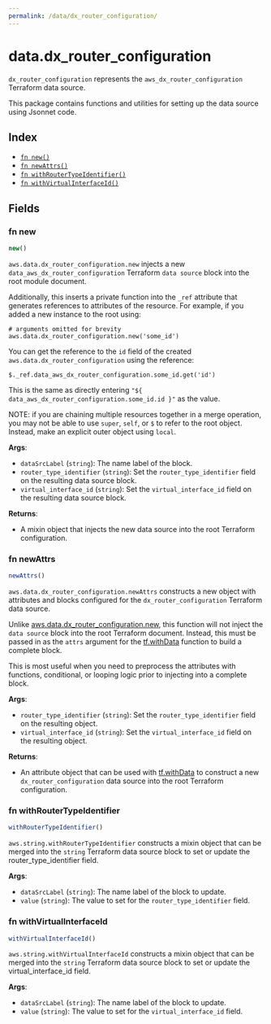 ```yaml
---
permalink: /data/dx_router_configuration/
---
```


# data.dx_router_configuration

`dx_router_configuration` represents the `aws_dx_router_configuration` Terraform data source.



This package contains functions and utilities for setting up the data source using Jsonnet code.


## Index

* [`fn new()`](#fn-new)
* [`fn newAttrs()`](#fn-newattrs)
* [`fn withRouterTypeIdentifier()`](#fn-withroutertypeidentifier)
* [`fn withVirtualInterfaceId()`](#fn-withvirtualinterfaceid)

## Fields

### fn new

```ts
new()
```


`aws.data.dx_router_configuration.new` injects a new `data_aws_dx_router_configuration` Terraform `data source`
block into the root module document.

Additionally, this inserts a private function into the `_ref` attribute that generates references to attributes of the
resource. For example, if you added a new instance to the root using:

    # arguments omitted for brevity
    aws.data.dx_router_configuration.new('some_id')

You can get the reference to the `id` field of the created `aws.data.dx_router_configuration` using the reference:

    $._ref.data_aws_dx_router_configuration.some_id.get('id')

This is the same as directly entering `"${ data_aws_dx_router_configuration.some_id.id }"` as the value.

NOTE: if you are chaining multiple resources together in a merge operation, you may not be able to use `super`, `self`,
or `$` to refer to the root object. Instead, make an explicit outer object using `local`.

**Args**:
  - `dataSrcLabel` (`string`): The name label of the block.
  - `router_type_identifier` (`string`): Set the `router_type_identifier` field on the resulting data source block.
  - `virtual_interface_id` (`string`): Set the `virtual_interface_id` field on the resulting data source block.

**Returns**:
- A mixin object that injects the new data source into the root Terraform configuration.


### fn newAttrs

```ts
newAttrs()
```


`aws.data.dx_router_configuration.newAttrs` constructs a new object with attributes and blocks configured for the `dx_router_configuration`
Terraform data source.

Unlike [aws.data.dx_router_configuration.new](#fn-new), this function will not inject the `data source`
block into the root Terraform document. Instead, this must be passed in as the `attrs` argument for the
[tf.withData](https://github.com/tf-libsonnet/core/tree/main/docs#fn-withdata) function to build a complete block.

This is most useful when you need to preprocess the attributes with functions, conditional, or looping logic prior to
injecting into a complete block.

**Args**:
  - `router_type_identifier` (`string`): Set the `router_type_identifier` field on the resulting object.
  - `virtual_interface_id` (`string`): Set the `virtual_interface_id` field on the resulting object.

**Returns**:
  - An attribute object that can be used with [tf.withData](https://github.com/tf-libsonnet/core/tree/main/docs#fn-withdata) to construct a new `dx_router_configuration` data source into the root Terraform configuration.


### fn withRouterTypeIdentifier

```ts
withRouterTypeIdentifier()
```

`aws.string.withRouterTypeIdentifier` constructs a mixin object that can be merged into the `string`
Terraform data source block to set or update the router_type_identifier field.



**Args**:
  - `dataSrcLabel` (`string`): The name label of the block to update.
  - `value` (`string`): The value to set for the `router_type_identifier` field.


### fn withVirtualInterfaceId

```ts
withVirtualInterfaceId()
```

`aws.string.withVirtualInterfaceId` constructs a mixin object that can be merged into the `string`
Terraform data source block to set or update the virtual_interface_id field.



**Args**:
  - `dataSrcLabel` (`string`): The name label of the block to update.
  - `value` (`string`): The value to set for the `virtual_interface_id` field.
